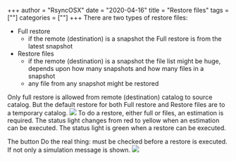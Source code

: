 +++
author = "RsyncOSX"
date = "2020-04-16"
title =  "Restore files"
tags = [""]
categories = [""]
+++
There are two types of restore files:
- Full restore
  - if the remote (destination) is a snapshot the Full restore is from the latest snapshot
- Restore files
  - if the remote (destination) is a snapshot the file list might be huge, depends upon how many snapshots and how many files in a snapshot
  - any file from any snapshot might be restored

Only full restore is allowed from remote (destination) catalog to source catalog. But the default restore for both Full restore and Restore files are to a temporary catalog.
![](/images/RsyncOSX/master/restore/restore.png)
To do a restore, either full or files, an estimation is required. The status light changes from red to yellow when an estimation can be executed. The status light is green when a restore can be executed.

The button Do the real thing: must be checked before a restore is executed. If not only a simulation message is shown.
![](/images/RsyncOSX/master/restore/restore2.png)
